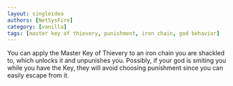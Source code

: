 ```yaml
---
layout: singleidea
authors: [NetSysFire]
category: [vanilla]
tags: [master key of thievery, punishment, iron chain, god behavior]
---
```

You can apply the Master Key of Thievery to an iron chain you are shackled to,
which unlocks it and unpunishes you. Possibly, if your god is smiting you while
you have the Key, they will avoid choosing punishment since you can easily
escape from it.
